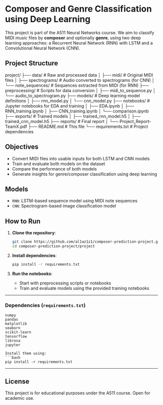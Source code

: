 # Composer and Genre Classification using Deep Learning

This project is part of the A511 Neural Networks course. We aim to classify MIDI music files by **composer** and optionally **genre**, using two deep learning approaches: a Recurrent Neural Network (RNN) with LSTM and a Convolutional Neural Network (CNN).

## Project Structure


project/
├── data/ # Raw and processed data
│ ├── midi/ # Original MIDI files
│ ├── spectrograms/ # Audio converted to spectrograms (for CNN)
│ └── note_sequences/ # Sequences extracted from MIDI (for RNN)
├── preprocessing/ # Scripts for data conversion
│ ├── midi_to_sequence.py
│ └── audio_to_spectrogram.py
├── models/ # Deep learning model definitions
│ ├── rnn_model.py
│ └── cnn_model.py
├── notebooks/ # Jupyter notebooks for EDA and training
│ ├── EDA.ipynb
│ ├── RNN_training.ipynb
│ ├── CNN_training.ipynb
│ └── comparison.ipynb
├── exports/ # Trained models
│ ├── trained_rnn_model.h5
│ ├── trained_cnn_model.h5
├── reports/ # Final report
│ └── Project_Report-TeamX.pdf
├── README.md # This file
└── requirements.txt # Project dependencies


## Objectives

- Convert MIDI files into usable inputs for both LSTM and CNN models
- Train and evaluate both models on the dataset
- Compare the performance of both models
- Generate insights for genre/composer classification using deep learning

## Models

- `RNN`: LSTM-based sequence model using MIDI note sequences
- `CNN`: Spectrogram-based image classification model

## How to Run

1. **Clone the repository**:
   ```bash
   git clone https://github.com/al1az1z1/composer-prediction-project.git
   cd composer-prediction-project/project
   ```

2. **Install dependencies**:
   ```bash
   pip install -r requirements.txt
   ```

3. **Run the notebooks**:
   - Start with preprocessing scripts or notebooks
   - Train and evaluate models using the provided training notebooks

---

### Dependencies (`requirements.txt`)

```
numpy
pandas
matplotlib
seaborn
scikit-learn
tensorflow
librosa
jupyter

Install them using:
```bash
pip install -r requirements.txt
```

---

## License

This project is for educational purposes under the A511 course. Open for academic use.

